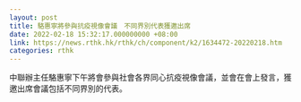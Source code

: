 ```yaml
---
layout: post
title: 駱惠寧將參與抗疫視像會議　不同界別代表獲邀出席
date: 2022-02-18 15:32:17.000000000 +08:00
link: https://news.rthk.hk/rthk/ch/component/k2/1634472-20220218.htm
categories: rthk
---
```


中聯辦主任駱惠寧下午將會參與社會各界同心抗疫視像會議，並會在會上發言，獲邀出席會議包括不同界別的代表。
